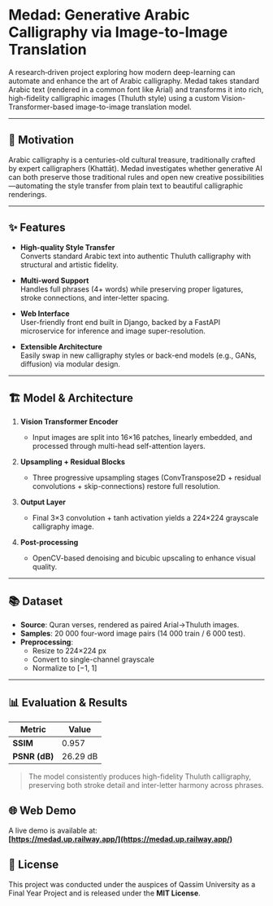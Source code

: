 # Medad: Generative Arabic Calligraphy via Image-to-Image Translation

A research‐driven project exploring how modern deep-learning can automate and enhance the art of Arabic calligraphy. Medad takes standard Arabic text (rendered in a common font like Arial) and transforms it into rich, high-fidelity calligraphic images (Thuluth style) using a custom Vision-Transformer-based image-to-image translation model.

---

## 🎨 Motivation

Arabic calligraphy is a centuries-old cultural treasure, traditionally crafted by expert calligraphers (Khattāt). Medad investigates whether generative AI can both preserve those traditional rules and open new creative possibilities—automating the style transfer from plain text to beautiful calligraphic renderings.

---

## ✨ Features

- **High-quality Style Transfer**  
  Converts standard Arabic text into authentic Thuluth calligraphy with structural and artistic fidelity.

- **Multi-word Support**  
  Handles full phrases (4+ words) while preserving proper ligatures, stroke connections, and inter-letter spacing.

- **Web Interface**  
  User-friendly front end built in Django, backed by a FastAPI microservice for inference and image super-resolution.

- **Extensible Architecture**  
  Easily swap in new calligraphy styles or back-end models (e.g., GANs, diffusion) via modular design.

---

## 🏗️ Model & Architecture

1. **Vision Transformer Encoder**  
   - Input images are split into 16×16 patches, linearly embedded, and processed through multi-head self-attention layers.

2. **Upsampling + Residual Blocks**  
   - Three progressive upsampling stages (ConvTranspose2D + residual convolutions + skip-connections) restore full resolution.

3. **Output Layer**  
   - Final 3×3 convolution + tanh activation yields a 224×224 grayscale calligraphy image.

4. **Post-processing**  
   - OpenCV-based denoising and bicubic upscaling to enhance visual quality.

---

## 📚 Dataset

- **Source**: Quran verses, rendered as paired Arial→Thuluth images.  
- **Samples**: 20 000 four-word image pairs (14 000 train / 6 000 test).  
- **Preprocessing**:  
  - Resize to 224×224 px  
  - Convert to single-channel grayscale  
  - Normalize to [−1, 1]  

---

## 📊 Evaluation & Results

| Metric             | Value      |
|--------------------|------------|
| **SSIM**           | 0.957      |
| **PSNR (dB)**      | 26.29 dB   |

> The model consistently produces high-fidelity Thuluth calligraphy, preserving both stroke detail and inter-letter harmony across phrases.  
## 🌐 Web Demo

A live demo is available at:  
**[https://medad.up.railway.app/](https://medad.up.railway.app/)**  

## 📜 License

This project was conducted under the auspices of Qassim University as a Final Year Project and is released under the **MIT License**.  

